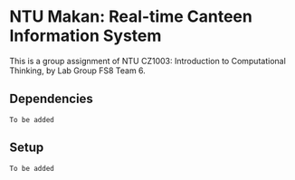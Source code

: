 # NTU Makan: Real-time Canteen Information System

This is a group assignment of NTU CZ1003: Introduction to Computational Thinking, by Lab Group FS8 Team 6.

## Dependencies

`To be added`

## Setup

`To be added`

